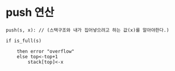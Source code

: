 # push 연산

    push(s, x): // (스택구조와 내가 집어넣으려고 하는 값(x)를 알아야한다.)

    if is_full(s)

        then error "overflow"
        else top<-top+1
            stack[top]<-x